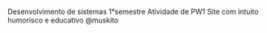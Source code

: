Desenvolvimento de sistemas 1°semestre 
Atividade de PW1
Site com intuito humorisco e educativo
@muskito
